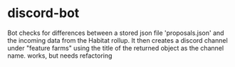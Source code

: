 # discord-bot

Bot checks for differences between a stored json file 'proposals.json' and the incoming data from the Habitat rollup. It then creates a discord channel under "feature farms" using the title of the returned object as the channel name. works, but needs refactoring
